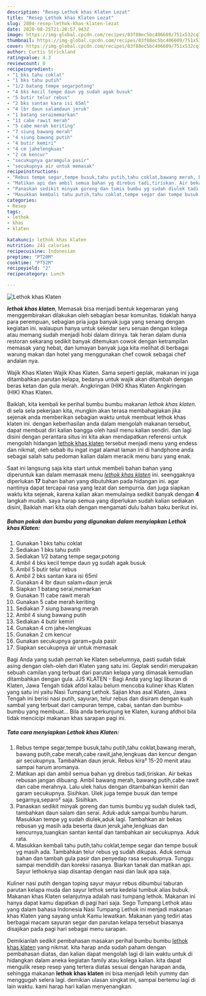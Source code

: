 ```yaml
---
description: "Resep Lethok khas Klaten Lezat"
title: "Resep Lethok khas Klaten Lezat"
slug: 2804-resep-lethok-khas-klaten-lezat
date: 2020-08-25T21:20:57.943Z
image: https://img-global.cpcdn.com/recipes/03f88ec5bc406609/751x532cq70/lethok-khas-klaten-foto-resep-utama.jpg
thumbnail: https://img-global.cpcdn.com/recipes/03f88ec5bc406609/751x532cq70/lethok-khas-klaten-foto-resep-utama.jpg
cover: https://img-global.cpcdn.com/recipes/03f88ec5bc406609/751x532cq70/lethok-khas-klaten-foto-resep-utama.jpg
author: Curtis Strickland
ratingvalue: 4.3
reviewcount: 8
recipeingredient:
- "1 bks tahu coklat"
- "1 bks tahu putih"
- "1/2 batang tempe segarpotong"
- "4 bks kecil tempe daun yg sudah agak busuk"
- "5 butir telur rebus"
- "2 bks santan kara isi 65ml"
- "4 lbr daun salamdaun jeruk"
- "1 batang seraimemarkan"
- "11 cabe rawit merah"
- "5 cabe merah keriting"
- "7 siung bawang merah"
- "4 siung bawang putih"
- "4 butir kemiri"
- "4 cm jahelengkuas"
- "2 cm kencur"
- "secukupnya garamgula pasir"
- "secukupnya air untuk memasak"
recipeinstructions:
- "Rebus tempe segar,tempe busuk,tahu putih,tahu coklat,bawang merah, bawang putih,cabe merah,cabe rawit,jahe,lengkuas dan kencur dengan air secukupnya. Tambahkan daun jeruk. Rebus kira² 15-20 menit atau sampai harum aromanya."
- "Matikan api dan ambil semua bahan yg direbus tadi,tiriskan. Air bekas rebusan jangan dibuang. Ambil bawang merah, bawang putih,cabe rawit dan cabe merahnya. Lalu ulek halus dengan ditambahkan kemiri dan garam secukupnya. Sisihkan. Ulek juga tempe busuk dan tempe segarnya,separo² saja. Sisihkan."
- "Panaskan sedikit minyak goreng dan tumis bumbu yg sudah diulek tadi, tambahkan daun salam dan serai. Aduk-aduk sampai bumbu harum. Masukkan tempe yg sudah diulek,aduk lagi. Tambahkan air bekas rebusan yg masih ada beserta daun jeruk,jahe,lengkuas dan kencurnya,tuangkan santan kental dan tambahkan air secukupnya. Aduk rata."
- "Masukkan kembali tahu putih,tahu coklat,tempe segar dan tempe busuk yg masih ada. Tambahkan telur rebus yg sudah dikupas. Aduk semua bahan dan tambah gula pasir dan penyedap rasa secukupnya. Tunggu sampai mendidih dan koreksi rasanya. Biarkan tanak dan matikan api. Sayur lethoknya siap disantap dengan nasi dan lauk apa saja."
categories:
- Resep
tags:
- lethok
- khas
- klaten

katakunci: lethok khas klaten 
nutrition: 241 calories
recipecuisine: Indonesian
preptime: "PT20M"
cooktime: "PT52M"
recipeyield: "2"
recipecategory: Lunch

---
```



![Lethok khas Klaten](https://img-global.cpcdn.com/recipes/03f88ec5bc406609/751x532cq70/lethok-khas-klaten-foto-resep-utama.jpg)

<b><i>lethok khas klaten</i></b>, Memasak bisa menjadi bentuk kegemaran yang menggembirakan dilakukan oleh sebagian besar komunitas. tidaklah hanya para perempuan, sebagian pria juga banyak juga yang senang dengan kegiatan ini. walaupun hanya untuk sekedar seru seruan dengan kolega atau memang sudah menjadi hobi dalam dirinya. tak heran dalam dunia restoran sekarang sedikit banyak ditemukan cowok dengan ketrampilan memasak yang hebat, dan lumayan banyak juga kita melihat di berbagai warung makan dan hotel yang menggunakan chef cowok sebagai chef andalan nya.

Wajik Khas Klaten Wajik Khas Klaten. Sama seperti geplak, makanan ini juga ditambahkan parutan kelapa, bedanya untuk wajik akan ditambah dengan beras ketan dan gula merah. Angkringan (HIK) Khas Klaten Angkringan (HIK) Khas Klaten.

Baiklah, kita kembali ke perihal bumbu bumbu makanan <i>lethok khas klaten</i>. di sela sela pekerjaan kita, mungkin akan terasa membahagiakan jika sejenak anda memberikan sebagian waktu untuk membuat lethok khas klaten ini. dengan keberhasilan anda dalam mengolah makanan tersebut, dapat membuat diri kalian bangga oleh hasil menu kalian sendiri. dan lagi disini dengan perantara situs ini kita akan mendapatkan referensi untuk mengolah hidangan <u>lethok khas klaten</u> tersebut menjadi menu yang endess dan nikmat, oleh sebab itu ingat ingat alamat laman ini di handphone anda sebagai salah satu pedoman kalian dalam meracik menu baru yang enak.


Saat ini langsung saja kita start untuk membeli bahan bahan yang diperuntuk kan dalam memasak menu <u><i>lethok khas klaten</i></u> ini. seenggaknya diperlukan <b>17</b> bahan bahan yang dibutuhkan pada hidangan ini. agar nantinya dapat tercapai rasa yang lezat dan sempurna. dan juga siapkan waktu kita sejenak, karena kalian akan memulainya sedikit banyak dengan <b>4</b> langkah mudah. saya harap semua yang diperlukan sudah kalian sediakan disini, Baiklah mari kita olah dengan mengamati dulu bahan baku berikut ini.

<!--inarticleads1-->

##### Bahan pokok dan bumbu yang digunakan dalam menyiapkan Lethok khas Klaten:

1. Gunakan 1 bks tahu coklat
1. Sediakan 1 bks tahu putih
1. Sediakan 1/2 batang tempe segar,potong
1. Ambil 4 bks kecil tempe daun yg sudah agak busuk
1. Ambil 5 butir telur rebus
1. Ambil 2 bks santan kara isi 65ml
1. Gunakan 4 lbr daun salam+daun jeruk
1. Siapkan 1 batang serai,memarkan
1. Gunakan 11 cabe rawit merah
1. Gunakan 5 cabe merah keriting
1. Sediakan 7 siung bawang merah
1. Ambil 4 siung bawang putih
1. Sediakan 4 butir kemiri
1. Gunakan 4 cm jahe+lengkuas
1. Gunakan 2 cm kencur
1. Gunakan secukupnya garam+gula pasir
1. Siapkan secukupnya air untuk memasak


Bagi Anda yang sudah pernah ke Klaten sebelumnya, pasti sudah tidak asing dengan oleh-oleh dari Klaten yang satu ini. Geplak sendiri merupakan sebuah camilan yang terbuat dari parutan kelapa yang dimasak kemudian ditambahkan dengan gula. JJS KLATEN - Bagi Anda yang lagi liburan di Klaten, Jawa Tengah tidak afdol kalau belum mencoba kuliner khas Klaten yang satu ini yaitu Nasi Tumpang Lethok. Sajian khas asal Klaten, Jawa Tengah ini berisi nasi putih, sayuran, telur rebus dan disiram dengan kuah sambal yang terbuat dari campuran tempe, cabai, santan dan bumbu-bumbu yang membuat… Bila anda berkunjung ke Klaten, kurang afdhol bila tidak mencicipi makanan khas sarapan pagi ini. 

<!--inarticleads2-->

##### Tata cara menyiapkan Lethok khas Klaten:

1. Rebus tempe segar,tempe busuk,tahu putih,tahu coklat,bawang merah, bawang putih,cabe merah,cabe rawit,jahe,lengkuas dan kencur dengan air secukupnya. Tambahkan daun jeruk. Rebus kira² 15-20 menit atau sampai harum aromanya.
1. Matikan api dan ambil semua bahan yg direbus tadi,tiriskan. Air bekas rebusan jangan dibuang. Ambil bawang merah, bawang putih,cabe rawit dan cabe merahnya. Lalu ulek halus dengan ditambahkan kemiri dan garam secukupnya. Sisihkan. Ulek juga tempe busuk dan tempe segarnya,separo² saja. Sisihkan.
1. Panaskan sedikit minyak goreng dan tumis bumbu yg sudah diulek tadi, tambahkan daun salam dan serai. Aduk-aduk sampai bumbu harum. Masukkan tempe yg sudah diulek,aduk lagi. Tambahkan air bekas rebusan yg masih ada beserta daun jeruk,jahe,lengkuas dan kencurnya,tuangkan santan kental dan tambahkan air secukupnya. Aduk rata.
1. Masukkan kembali tahu putih,tahu coklat,tempe segar dan tempe busuk yg masih ada. Tambahkan telur rebus yg sudah dikupas. Aduk semua bahan dan tambah gula pasir dan penyedap rasa secukupnya. Tunggu sampai mendidih dan koreksi rasanya. Biarkan tanak dan matikan api. Sayur lethoknya siap disantap dengan nasi dan lauk apa saja.


Kuliner nasi putih dengan toping sayur mayur rebus dibumbui taburan parutan kelapa muda dan sayur lethok serta kedelai tumbuk alias bubuk. Makanan khas Klaten selanjutnya adalah nasi tumpang lethok. Makanan ini hanya dapat kamu dapatkan di pagi hari saja. Sego Tumpang Lethok atau yang dalam bahasa Indonesia Nasi Tumpang Lethok ini menjadi makanan khas Klaten yang sayang untuk Kamu lewatkan. Makanan yang tediri atas berbagai macam sayuran segar dan parutan kelapa tersebut biasanya disajikan pada pagi hari sebagai menu sarapan. 

Demikianlah sedikit pembahasan masakan perihal bumbu bumbu <u>lethok khas klaten</u> yang nikmat. kita harap anda sudah paham dengan pembahasan diatas, dan kalian dapat mengolah lagi di lain waktu untuk di hidangkan dalam aneka kegiatan family atau kolega kalian. kita dapat mengulik resep resep yang tertera diatas sesuai dengan harapan anda, sehingga makanan <b>lethok khas klaten</b> ini bisa menjadi lebih yummy dan menggugah selera lagi. demikian ulasan singkat ini, sampai bertemu lagi di lain waktu. kami harap hari kalian menyenangkan.
